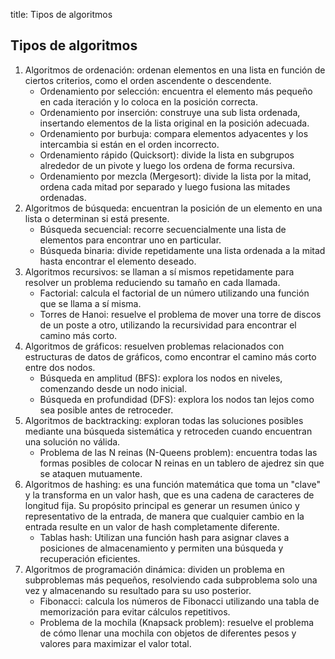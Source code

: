 title: Tipos de algoritmos

## Tipos de algoritmos

1. Algoritmos de ordenación: ordenan elementos en una lista en función de ciertos criterios, como el orden ascendente o descendente.
    * Ordenamiento por selección: encuentra el elemento más pequeño en cada iteración y lo coloca en la posición correcta.
    * Ordenamiento por inserción: construye una sub lista ordenada, insertando elementos de la lista original en la posición adecuada.
    * Ordenamiento por burbuja: compara elementos adyacentes y los intercambia si están en el orden incorrecto.
    * Ordenamiento rápido (Quicksort): divide la lista en subgrupos alrededor de un pivote y luego los ordena de forma recursiva.
    * Ordenamiento por mezcla (Mergesort): divide la lista por la mitad, ordena cada mitad por separado y luego fusiona las mitades ordenadas.
1. Algoritmos de búsqueda: encuentran la posición de un elemento en una lista o determinan si está presente.
    * Búsqueda secuencial: recorre secuencialmente una lista de elementos para encontrar uno en particular.
    * Búsqueda binaria: divide repetidamente una lista ordenada a la mitad hasta encontrar el elemento deseado.
1. Algoritmos recursivos: se llaman a sí mismos repetidamente para resolver un problema reduciendo su tamaño en cada llamada.
    * Factorial: calcula el factorial de un número utilizando una función que se llama a sí misma.
    * Torres de Hanoi: resuelve el problema de mover una torre de discos de un poste a otro, utilizando la recursividad para encontrar el camino más corto.
1. Algoritmos de gráficos: resuelven problemas relacionados con estructuras de datos de gráficos, como encontrar el camino más corto entre dos nodos.
    * Búsqueda en amplitud (BFS): explora los nodos en niveles, comenzando desde un nodo inicial.
    * Búsqueda en profundidad (DFS): explora los nodos tan lejos como sea posible antes de retroceder.
1. Algoritmos de backtracking: exploran todas las soluciones posibles mediante una búsqueda sistemática y retroceden cuando encuentran una solución no válida.
    * Problema de las N reinas (N-Queens problem): encuentra todas las formas posibles de colocar N reinas en un tablero de ajedrez sin que se ataquen mutuamente.
1. Algoritmos de hashing: es una función matemática que toma un "clave" y la transforma en un valor hash, que es una cadena de caracteres de longitud fija. Su propósito principal es generar un resumen único y representativo de la entrada, de manera que cualquier cambio en la entrada resulte en un valor de hash completamente diferente.
    * Tablas hash: Utilizan una función hash para asignar claves a posiciones de almacenamiento y permiten una búsqueda y recuperación eficientes.
1. Algoritmos de programación dinámica: dividen un problema en subproblemas más pequeños, resolviendo cada subproblema solo una vez y almacenando su resultado para su uso posterior.
    * Fibonacci: calcula los números de Fibonacci utilizando una tabla de memorización para evitar cálculos repetitivos.
    * Problema de la mochila (Knapsack problem): resuelve el problema de cómo llenar una mochila con objetos de diferentes pesos y valores para maximizar el valor total.
